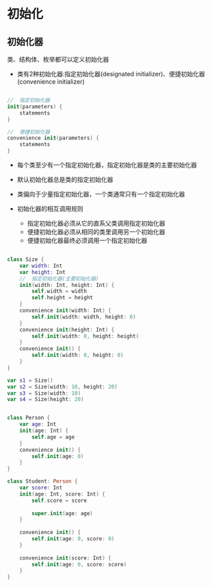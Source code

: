 # 初始化

## 初始化器

类、结构体、枚举都可以定义初始化器

+ 类有2种初始化器:指定初始化器(designated initializer)、便捷初始化器(convenience initializer)

``` swift

//  指定初始化器
init(parameters) {
    statements
}

//  便捷初始化器
convenience init(parameters) {
    statements
}

```

+ 每个类至少有一个指定初始化器，指定初始化器是类的主要初始化器
+ 默认初始化器总是类的指定初始化器
+ 类偏向于少量指定初始化器，一个类通常只有一个指定初始化器

+ 初始化器的相互调用规则
	+ 指定初始化器必须从它的直系父类调用指定初始化器
	+ 便捷初始化器必须从相同的类里调用另一个初始化器
	+ 便捷初始化器最终必须调用一个指定初始化器

``` swift

class Size {
    var width: Int
    var height: Int
    //  指定初始化器(主要初始化器)
    init(width: Int, height: Int) {
        self.width = width
        self.height = height
    }
    convenience init(width: Int) {
        self.init(width: width, height: 0)
    }
    convenience init(height: Int) {
        self.init(width: 0, height: height)
    }
    convenience init() {
        self.init(width: 0, height: 0)
    }
}

var s1 = Size()
var s2 = Size(width: 10, height: 20)
var s3 = Size(width: 10)
var s4 = Size(height: 20)

```

``` swift

class Person {
    var age: Int
    init(age: Int) {
        self.age = age
    }
    convenience init() {
        self.init(age: 0)
    }
}

class Student: Person {
    var score: Int
    init(age: Int, score: Int) {
        self.score = score
        
        super.init(age: age)
    }
    
    convenience init() {
        self.init(age: 0, score: 0)
    }
    
    convenience init(score: Int) {
        self.init(age: 0, score: score)
    }
}

```